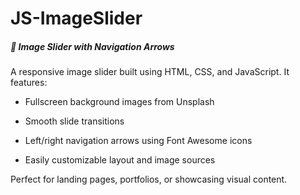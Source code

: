 # JS-ImageSlider
<h5> 🌄 Image Slider with Navigation Arrows </h5>

A responsive image slider built using HTML, CSS, and JavaScript. It features:

- Fullscreen background images from Unsplash

- Smooth slide transitions

- Left/right navigation arrows using Font Awesome icons

- Easily customizable layout and image sources

Perfect for landing pages, portfolios, or showcasing visual content.
